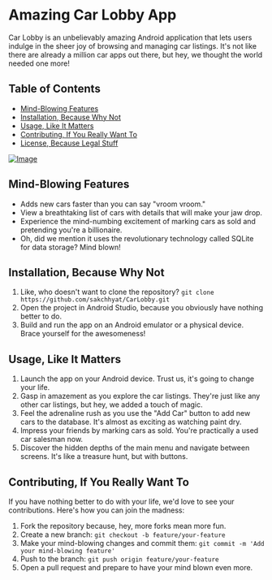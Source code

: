 # Amazing Car Lobby App

Car Lobby is an unbelievably amazing Android application that lets users indulge in the sheer joy of browsing and managing car listings. It's not like there are already a million car apps out there, but hey, we thought the world needed one more!

## Table of Contents

- [Mind-Blowing Features](#mind-blowing-features)
- [Installation, Because Why Not](#installation-because-why-not)
- [Usage, Like It Matters](#usage-like-it-matters)
- [Contributing, If You Really Want To](#contributing-if-you-really-want-to)
- [License, Because Legal Stuff](#license-because-legal-stuff)

[![Image](car.png)](https://unsplash.com/photos/zf7rb2MF3ok)

## Mind-Blowing Features

- Adds new cars faster than you can say "vroom vroom."
- View a breathtaking list of cars with details that will make your jaw drop.
- Experience the mind-numbing excitement of marking cars as sold and pretending you're a billionaire.
- Oh, did we mention it uses the revolutionary technology called SQLite for data storage? Mind blown!


## Installation, Because Why Not

1. Like, who doesn't want to clone the repository? `git clone https://github.com/sakchhyat/CarLobby.git`
2. Open the project in Android Studio, because you obviously have nothing better to do.
3. Build and run the app on an Android emulator or a physical device. Brace yourself for the awesomeness!

## Usage, Like It Matters

1. Launch the app on your Android device. Trust us, it's going to change your life.
2. Gasp in amazement as you explore the car listings. They're just like any other car listings, but hey, we added a touch of magic.
3. Feel the adrenaline rush as you use the "Add Car" button to add new cars to the database. It's almost as exciting as watching paint dry.
4. Impress your friends by marking cars as sold. You're practically a used car salesman now.
5. Discover the hidden depths of the main menu and navigate between screens. It's like a treasure hunt, but with buttons.

## Contributing, If You Really Want To

If you have nothing better to do with your life, we'd love to see your contributions. Here's how you can join the madness:

1. Fork the repository because, hey, more forks mean more fun.
2. Create a new branch: `git checkout -b feature/your-feature`
3. Make your mind-blowing changes and commit them: `git commit -m 'Add your mind-blowing feature'`
4. Push to the branch: `git push origin feature/your-feature`
5. Open a pull request and prepare to have your mind blown even more.


